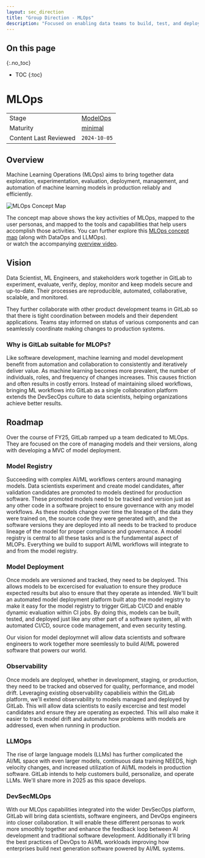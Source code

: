 ```yaml
---
layout: sec_direction
title: "Group Direction - MLOps"
description: "Focused on enabling data teams to build, test, and deploy their machine learning models"
---
```


## On this page
{:.no_toc}

- TOC
{:toc}

# MLOps

| | |
| --- | --- |
| Stage | [ModelOps](/direction/modelops/) |
| Maturity | [minimal](/direction/#maturity) |
| Content Last Reviewed | `2024-10-05` |


## Overview

Machine Learning Operations (MLOps) aims to bring together data exploration, experimentation, evaluation, deployment, management, and automation of machine learning models in production reliably and efficiently. 

![MLOps Concept Map](MLOpsConceptMap.png)

The concept map above shows the key activities of MLOps, mapped to the user personas, and mapped to the tools and capabilities that help users accomplish those activities.
You can further explore this [MLOps concept map](https://www.figma.com/file/gWegSkebhBXYdPxfkvT7LY/ModelOps-Concept-Map?type=whiteboard&node-id=0%3A1&t=3WCkMxPXSEiaJhBf-1) (along with DataOps and LLMOps).  
or watch the accompanying [overview video](https://youtu.be/74tpoTUMmeY).

## Vision

Data Scientist, ML Engineers, and stakeholders work together in GitLab to experiment, evaluate, verify, deploy, monitor and keep models secure and up-to-date. Their processes are reproducible, automated, collaborative, scalable, and monitored. 

They further collaborate with other product development teams in GitLab so that there is tight coordination between models and their dependent applications. Teams stay informed on status of various components and can seamlessly coordinate making changes to production systems.

### Why is GitLab suitable for MLOPs?

Like software development, machine learning and model development benefit from automation and collaboration to consistently and iteratively deliver value. As machine learning becomes more prevalent, the number of individuals, roles, and frequency of changes increases. This causes friction and often results in costly errors. Instead of maintaining siloed workflows, bringing ML workflows into GitLab as a single collaboration platform extends the DevSecOps culture to data scientists, helping organizations achieve better results.

## Roadmap

Over the course of FY25, GitLab ramped up a team dedicated to MLOps. They are focused on the core of managing models and their versions, along with developing a MVC of model deployment. 

### Model Registry 

Succeeding with complex AI/ML workflows centers around managing models. Data scientists experiment and create model candidates, after validation candidates are promoted to models destined for production software. These promoted models need to be tracked and version just as any other code in a software project to ensure governance with any model workflows. As these models change over time the lineage of the data they were trained on, the source code they were generated with, and the software versions they are deployed into all needs to be tracked to produce lineage of the model for proper compliance and governance. A model registry is central to all these tasks and is the fundamental aspect of MLOPs. Everything we build to support AI/ML workflows will integrate to and from the model registry. 

### Model Deployment 

Once models are versioned and tracked, they need to be deployed. This allows models to be excercised for evaluation to ensure they produce expected results but also to ensure that they operate as intended. We'll built an automated model deployment platform built atop the model registry to make it easy for the model registry to trigger GitLab CI/CD and enable dynamic evaluation within CI jobs. By doing this, models can be built, tested, and deployed just like any other part of a software system, all with automated CI/CD, source code management, and even security testing. 

Our vision for model deploymnet will allow data scientists and software engineers to work together more seemlessly to build AI/ML powered software that powers our world.  

### Observability 

Once models are deployed, whether in development, staging, or production, they need to be tracked and observed for quality, performance, and model drift. Leveraging existing observability capabilieis within the GitLab platform, we'll extend observability to models managed and deployed by GitLab. This will allow data scientists to easily excercise and test model candidates and ensure they are operating as expected. This will also make it easier to track model drift and automate how problems with models are addressed, even when running in production. 

### LLMOps 

The rise of large language models (LLMs) has further complicated the AI/ML space with even larger models, continuous data training NEEDS, high velocity changes, and increased utilization of AI/ML models in production software. GitLab intends to help customers build, personalize, and operate LLMs. We'll share more in 2025 as this space develops.  

### DevSecMLOps 

With our MLOps capabilities integrated into the wider DevSecOps platform, GitLab will bring data scientists, software engineers, and DevOps engineers into closer collaboration. It will enable these different personas to work more smoothly together and enhance the feedback loop between AI development and traditional software development. Additionally it'll bring the best practices of DevOps to AI/ML workloads improving how enterprises build next generation software powered by AI/ML systems. 



